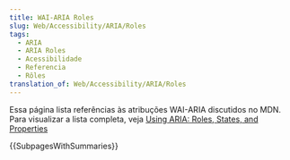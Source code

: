 ```yaml
---
title: WAI-ARIA Roles
slug: Web/Accessibility/ARIA/Roles
tags:
  - ARIA
  - ARIA Roles
  - Acessibilidade
  - Referencia
  - Rôles
translation_of: Web/Accessibility/ARIA/Roles
---
```

Essa página lista referências às atribuções WAI-ARIA discutidos no MDN. Para visualizar a lista completa, veja [Using ARIA: Roles, States, and Properties](/pt-BR/docs/Web/Accessibility/ARIA/ARIA_Techniques)

{{SubpagesWithSummaries}}
